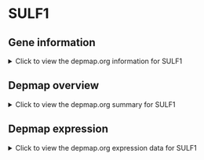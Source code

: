 <h1>SULF1</h1>

<h2>Gene information</h2>
<details>
  <summary>Click to view the depmap.org information for SULF1</summary>
  <iframe src="https://depmap.org/portal/gene/SULF1?tab=about" style="border:none;width:100%;height:800px"></iframe>
</details>

<h2>Depmap overview</h2>
<details>
  <summary>Click to view the depmap.org summary for SULF1</summary>
  <iframe src="https://depmap.org/portal/gene/SULF1?tab=overview" style="border:none;width:100%;height:800px"></iframe>
</details>

<h2>Depmap expression</h2>
<details>
  <summary>Click to view the depmap.org expression data for SULF1</summary>
  <iframe src="https://depmap.org/portal/gene/SULF1?tab=characterization" style="border:none;width:100%;height:800px"></iframe>
</details>


<!--
<h2>Reactome Pathway diagram</h2>
<details>
  <summary>Click to view Reactome pathway for SULF1</summary>
  PNAME
</details>
-->


